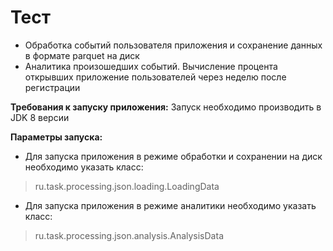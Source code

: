 # Тест
- Обработка событий пользователя приложения и сохранение данных в формате parquet на диск
- Аналитика произошедших событий. Вычисление процента открывших приложение пользователей через неделю после регистрации

**Требования к запуску приложения:**
Запуск необходимо производить в JDK 8 версии

**Параметры запуска:**
* Для запуска приложения в режиме обработки и сохранении на диск необходимо указать класс:
>ru.task.processing.json.loading.LoadingData
* Для запуска приложения в режиме аналитики необходимо указать класс:
>ru.task.processing.json.analysis.AnalysisData
